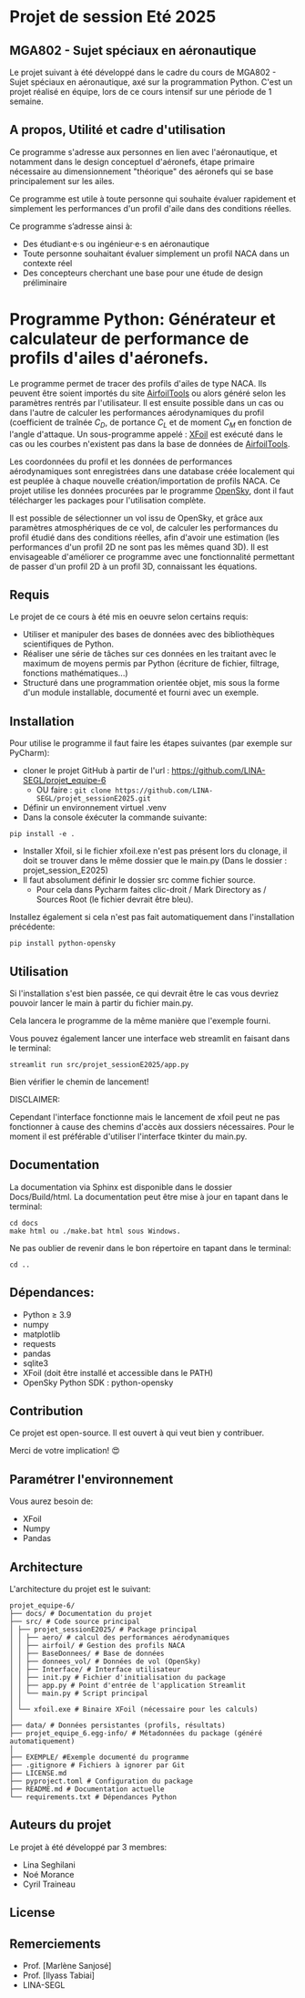 # Projet de session Eté 2025
## MGA802 - Sujet spéciaux en aéronautique

Le projet suivant à été développé dans le cadre du cours de MGA802 - Sujet spéciaux en aéronautique, axé sur la programmation Python.
C'est un projet réalisé en équipe, lors de ce cours intensif sur une période de 1 semaine.

## A propos, Utilité et cadre d'utilisation

Ce programme s'adresse aux personnes en lien avec l'aéronautique, et notamment dans le design conceptuel d'aéronefs, étape primaire nécessaire au dimensionnement "théorique" des aéronefs qui se base principalement sur les ailes.

Ce programme est utile à toute personne qui souhaite évaluer rapidement et simplement les performances d'un profil d'aile dans des conditions réelles.

Ce programme s’adresse ainsi à:

- Des étudiant·e·s ou ingénieur·e·s en aéronautique
- Toute personne souhaitant évaluer simplement un profil NACA dans un contexte réel
- Des concepteurs cherchant une base pour une étude de design préliminaire

# Programme Python: Générateur et calculateur de performance de profils d'ailes d'aéronefs.

Le programme permet de tracer des profils d'ailes de type NACA. Ils peuvent être soient importés du site [AirfoilTools](http://airfoiltools.com/airfoil/naca4digit) ou alors généré selon les paramètres rentrés par l'utilisateur.
Il est ensuite possible dans un cas ou dans l'autre de calculer les performances aérodynamiques du profil (coefficient de traînée $C_D$, de portance $C_L$ et de moment $C_M$ en fonction de l'angle d'attaque. 
Un sous-programme appelé : [XFoil](https://web.mit.edu/drela/Public/web/xfoil/) est exécuté dans le cas ou les courbes n'existent pas dans la base de données de [AirfoilTools](http://airfoiltools.com/airfoil/naca4digit).

Les coordonnées du profil et les données de performances aérodynamiques sont enregistrées dans une database créée localement qui est peuplée à chaque nouvelle création/importation de profils NACA.
Ce projet utilise les données procurées par le programme [OpenSky](https://github.com/joostlek/python-opensky), dont il faut télécharger les packages pour l'utilisation complète.

Il est possible de sélectionner un vol issu de OpenSky, et grâce aux paramètres atmosphériques de ce vol, de calculer les performances du profil étudié dans des conditions réelles, afin d'avoir une estimation (les performances d'un profil 2D ne sont pas les mêmes quand 3D). Il est envisageable d'améliorer ce programme avec une fonctionnalité permettant de passer d'un profil 2D à un profil 3D, connaissant les équations.

## Requis

Le projet de ce cours à été mis en oeuvre selon certains requis:
- Utiliser et manipuler des bases de données avec des bibliothèques scientifiques de Python.
- Réaliser une série de tâches sur ces données en les traitant avec le maximum de moyens permis par Python (écriture de fichier, filtrage, fonctions mathématiques...)
- Structuré dans une programmation orientée objet, mis sous la forme d'un module installable, documenté et fourni avec un exemple.

## Installation

Pour utilise le programme il faut faire les étapes suivantes (par exemple sur PyCharm):

- cloner le projet GitHub à partir de l'url : https://github.com/LINA-SEGL/projet_equipe-6
    - OU faire : ```git clone https://github.com/LINA-SEGL/projet_sessionE2025.git```
- Définir un environnement virtuel .venv
- Dans la console éxécuter la commande suivante:
```
pip install -e .
```
- Installer Xfoil, si le fichier xfoil.exe n'est pas présent lors du clonage, il doit se trouver dans le même dossier que le main.py (Dans le dossier : projet_session_E2025)
- Il faut absolument définir le dossier src comme fichier source.
    - Pour cela dans Pycharm faites clic-droit / Mark Directory as / Sources Root (le fichier devrait être bleu).

Installez également si cela n'est pas fait automatiquement dans l'installation précédente:

```
pip install python-opensky
```

## Utilisation

Si l'installation s'est bien passée, ce qui devrait être le cas vous devriez pouvoir lancer le main à partir du fichier main.py.

Cela lancera le programme de la même manière que l'exemple fourni.

Vous pouvez également lancer une interface web streamlit en faisant dans le terminal:

```
streamlit run src/projet_sessionE2025/app.py
```
Bien vérifier le chemin de lancement!

DISCLAIMER:

Cependant l'interface fonctionne mais le lancement de xfoil peut ne pas fonctionner à cause des chemins d'accès aux dossiers nécessaires.
Pour le moment il est préférable d'utiliser l'interface tkinter du main.py.

## Documentation

La documentation via Sphinx est disponible dans le dossier Docs/Build/html.
La documentation peut être mise à jour en tapant dans le terminal:

```
cd docs
make html ou ./make.bat html sous Windows. 
```

Ne pas oublier de revenir dans le bon répertoire en tapant dans le terminal:

```
cd ..
```

## Dépendances:

- Python ≥ 3.9
- numpy
- matplotlib
- requests
- pandas
- sqlite3
- XFoil (doit être installé et accessible dans le PATH)
- OpenSky Python SDK : python-opensky

## Contribution

Ce projet est open-source. Il est ouvert à qui veut bien y contribuer.

Merci de votre implication! :heart_eyes:

## Paramétrer l'environnement

Vous aurez besoin de:
- XFoil
- Numpy
- Pandas

## Architecture

L'architecture du projet est le suivant:

```
projet_equipe-6/
├── docs/ # Documentation du projet
├── src/ # Code source principal
│ ├── projet_sessionE2025/ # Package principal
│ │ ├── aero/ # calcul des performances aérodynamiques
│ │ ├── airfoil/ # Gestion des profils NACA
│ │ ├── BaseDonnees/ # Base de données
│ │ ├── donnees_vol/ # Données de vol (OpenSky)
│ │ ├── Interface/ # Interface utilisateur
│ │ ├── init.py # Fichier d'initialisation du package
│ │ ├── app.py # Point d'entrée de l'application Streamlit
│ │ └── main.py # Script principal
│ │
│ └── xfoil.exe # Binaire XFoil (nécessaire pour les calculs)
│
├── data/ # Données persistantes (profils, résultats)
├── projet_equipe_6.egg-info/ # Métadonnées du package (généré automatiquement)
│
├── EXEMPLE/ #Exemple documenté du programme
├── .gitignore # Fichiers à ignorer par Git
├── LICENSE.md
├── pyproject.toml # Configuration du package
├── README.md # Documentation actuelle
└── requirements.txt # Dépendances Python
```

## Auteurs du projet
Le projet à été développé par 3 membres:
- Lina Seghilani
- Noé Morance
- Cyril Traineau

## License

## Remerciements
- Prof. [Marlène Sanjosé]
- Prof. [Ilyass Tabiai]
- LINA-SEGL
